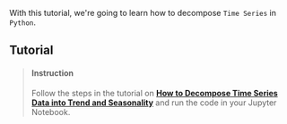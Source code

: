 

With this tutorial, we're going to learn how to decompose `Time Series` in `Python`.


## Tutorial

> #### Instruction
> Follow the steps in the tutorial on [**How to Decompose Time Series Data into Trend and Seasonality**](https://machinelearningmastery.com/decompose-time-series-data-trend-seasonality/) and run the code in your Jupyter Notebook.